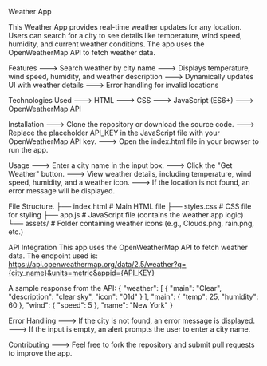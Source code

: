Weather App

This Weather App provides real-time weather updates for any location.
Users can search for a city to see details like temperature, wind speed, humidity, and current weather conditions.
The app uses the OpenWeatherMap API to fetch weather data.

Features
---> Search weather by city name
---> Displays temperature, wind speed, humidity, and weather description
---> Dynamically updates UI with weather details
---> Error handling for invalid locations

Technologies Used
---> HTML
---> CSS
---> JavaScript (ES6+)
---> OpenWeatherMap API


Installation
---> Clone the repository or download the source code.
---> Replace the placeholder API_KEY in the JavaScript file with your OpenWeatherMap API key.
---> Open the index.html file in your browser to run the app.

Usage
---> Enter a city name in the input box.
---> Click the "Get Weather" button.
---> View weather details, including temperature, wind speed, humidity, and a weather icon.
---> If the location is not found, an error message will be displayed.

File Structure.
├── index.html         # Main HTML file
├── styles.css         # CSS file for styling
├── app.js             # JavaScript file (contains the weather app logic)
└── assets/            # Folder containing weather icons (e.g., Clouds.png, rain.png, etc.)


API Integration
This app uses the OpenWeatherMap API to fetch weather data. The endpoint used is:
https://api.openweathermap.org/data/2.5/weather?q={city_name}&units=metric&appid={API_KEY}



A sample response from the API:
{
    "weather": [
        {
            "main": "Clear",
            "description": "clear sky",
            "icon": "01d"
        }
    ],
    "main": {
        "temp": 25,
        "humidity": 60
    },
    "wind": {
        "speed": 5
    },
    "name": "New York"
}

Error Handling
---> If the city is not found, an error message is displayed.
---> If the input is empty, an alert prompts the user to enter a city name.

Contributing
---> Feel free to fork the repository and submit pull requests to improve the app.


